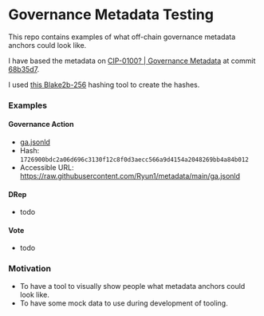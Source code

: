 # Governance Metadata Testing

This repo contains examples of what off-chain governance metadata anchors could look like.

I have based the metadata on [CIP-0100? | Governance Metadata](https://github.com/cardano-foundation/CIPs/pull/556) at commit [68b35d7](https://github.com/cardano-foundation/CIPs/pull/556/).

I used [this Blake2b-256](https://toolkitbay.com/tkb/tool/BLAKE2b_256) hashing tool to create the hashes.

### Examples

#### Governance Action
- [ga.jsonld](./ga.jsonld)
- Hash: `1726900bdc2a06d696c3130f12c8f0d3aecc566a9d4154a2048269bb4a84b012`
- Accessible URL: https://raw.githubusercontent.com/Ryun1/metadata/main/ga.jsonld

#### DRep
- todo

#### Vote
- todo

### Motivation
- To have a tool to visually show people what metadata anchors could look like.
- To have some mock data to use during development of tooling.